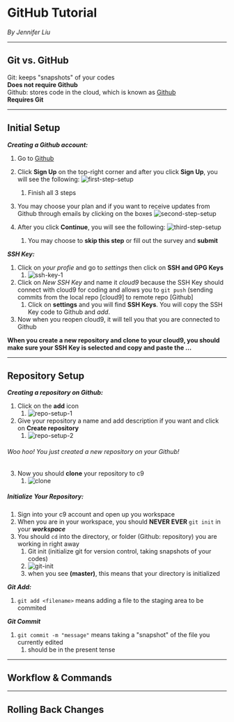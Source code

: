 # GitHub Tutorial

_By Jennifer Liu_

---
## Git vs. GitHub
Git: keeps "snapshots" of your codes  
**Does not require Github**  
Github: stores code in the cloud, which is known as [Github](www.github.com)  
**Requires Git**

---
## Initial Setup
**_Creating a Github account:_**
1. Go to [Github](www.github.com)
2. Click **Sign Up** on the top-right corner and after you click **Sign Up**, you will see the following:
    ![first-step-setup](https://preview.c9users.io/jenniferl4209/github-learning/github-tutorial/first-step-setup.png?_c9_id=livepreview0&_c9_host=https://ide.c9.io)  
    1. Finish all 3 steps

3. You may choose your plan and if you want to receive updates from Github through emails by clicking on the boxes
![second-step-setup](https://preview.c9users.io/jenniferl4209/github-learning/github-tutorial/second-step-setup.png?_c9_id=livepreview2&_c9_host=https://ide.c9.io)
4. After you click **Continue**, you will see the following:
    ![third-step-setup](https://preview.c9users.io/jenniferl4209/github-learning/github-tutorial/third-step-setup.png?_c9_id=livepreview7&_c9_host=https://ide.c9.io)
    1. You may choose to **skip this step** or fill out the survey and **submit**

**_SSH Key:_**
1. Click on _your profie_ and go to _settings_ then click on **SSH and GPG Keys**
    1. ![ssh-key-1](https://preview.c9users.io/jenniferl4209/github-learning/github-tutorial/ssh-key-1.png?_c9_id=livepreview0&_c9_host=https://ide.c9.io)
2. Click on _New SSH Key_ and name it _cloud9_ because the SSH Key should connect with cloud9 for coding and allows you to `git push` (sending commits from the local repo [cloud9] to remote repo [Github]
    1. Click on **settings** and you will find **SSH Keys**. You will copy the SSH Key code to Github and _add_. 
3. Now when you reopen cloud9, it will tell you that you are connected to Github

**When you create a new repository and clone to your cloud9, you should make sure your SSH Key is selected and copy and paste the ...**

---
## Repository Setup
**_Creating a repository on Github:_**
1. Click on the **add** icon
    1. ![repo-setup-1](https://preview.c9users.io/jenniferl4209/github-learning/github-tutorial/repo-setup-1.png?_c9_id=livepreview2&_c9_host=https://ide.c9.io)
2. Give your repository a name and add description if you want and click on **Create repository**
    1. ![repo-setup-2](https://preview.c9users.io/jenniferl4209/github-learning/github-tutorial/repo-setup-2.png?_c9_id=livepreview3&_c9_host=https://ide.c9.io)  

###### _Woo hoo! You just created a new repository on your Github!_

3. Now you should **clone** your repository to c9
    1. ![clone](https://preview.c9users.io/jenniferl4209/github-learning/github-tutorial/clone.png)


##### **_Initialize Your Repository:_**
1. Sign into your c9 account and open up you workspace
2. When you are in your workspace, you should **NEVER EVER** `git init` in your **_workspace_**
3. You should `cd` into the directory, or folder (Github: repository) you are working in right away
    1. Git init (initialize git for version control, taking snapshots of your codes)
    2. ![git-init](https://preview.c9users.io/jenniferl4209/github-learning/github-tutorial/git-init.png?_c9_id=livepreview4&_c9_host=https://ide.c9.io)
    3. when you see **(master)**, this means that your directory is initialized

**_Git Add:_**
1. `git add <filename>` means adding a file to the staging area to be commited

**_Git Commit_**
1. `git commit -m "message"` means taking a "snapshot" of the file you currently edited
    1. should be in the present tense








---
## Workflow & Commands



---
## Rolling Back Changes